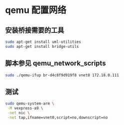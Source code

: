 # qemu 配置网络

## 安装桥接需要的工具

```bash
sudo apt-get install uml-utilities
sudo apt-get install bridge-utils
```

## 脚本参见 qemu_network_scripts

```bash
sudo ./qemu-ifup br-d4c8f9d919f8 vnet0 172.18.0.111
```

## 测试

```bash
sudo qemu-system-arm \
 -M vexpress-a9 \
 -net nic \
 -net tap,ifname=vnet0,script=no,downscript=no
```
